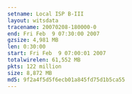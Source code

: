 ```yaml
---
setname: Local ISP B-III
layout: witsdata
tracename: 20070208-180000-0
end: Fri Feb  9 07:30:00 2007
gzsize: 4,981 MB
len: 0:30:00
start: Fri Feb  9 07:00:01 2007
totalwirelen: 61,552 MB
pkts: 122 million
size: 8,872 MB
md5: 9f2a4f5d5f6ecb01a845fd75d1b5ca55
---
```

